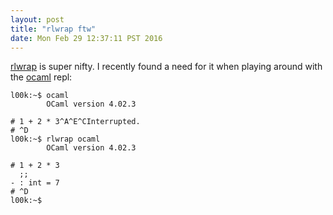 ```yaml
---
layout: post
title: "rlwrap ftw"
date: Mon Feb 29 12:37:11 PST 2016
---
```


[rlwrap](http://utopia.knoware.nl/~hlub/uck/rlwrap/README.txt) is super nifty.
I recently found a need for it when playing around with the [ocaml](https://ocaml.org/)
repl:

```
l00k:~$ ocaml
        OCaml version 4.02.3

# 1 + 2 * 3^A^E^CInterrupted.
# ^D
l00k:~$ rlwrap ocaml
        OCaml version 4.02.3

# 1 + 2 * 3
  ;;
- : int = 7
# ^D
l00k:~$
```
